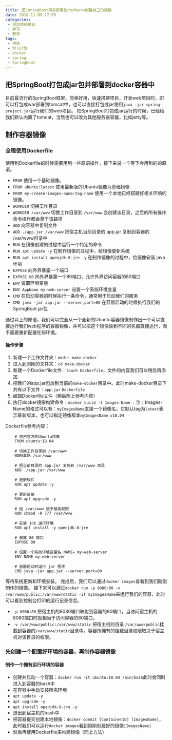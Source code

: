 ```yaml
---
title: 把SpringBoot项目部署到docker中创建自己的镜像
date: 2018-11-09 17:59
categories:
 - 深圳博纳移动
 - 学习
 - 教程
tags: 
 - 博纳
 - 学习计划
 - docker
 - spring
 - SpringBoot
---
```


## 把SpringBoot打包成jar包并部署到docker容器中
目前最流行的SpringBoot框架，简单好用，快速搭建项目，开发web项目时，即可以打包成war部署到tomcat中，也可以直接打包成jar使用`java -jar spring-project.jar`运行我们的web项目。
把SpringBoot打包成jar运行的时候，已经给我们默认内置了tomcat，当然也可以改为其他服务器容器，比如jetty等。
## 制作容器镜像

### 全程使用Dockerfile

使用到Dockerfile的时候需要用到一些原语操作，接下来说一个等下会用到的的原语。

- `FROM` 使用一个基础镜像。
 - `FROM ubuntu:latest` 使用最新版的Ubuntu镜像为基础镜像
 - `FROM my-create-images-name:tag-name` 使用一个本地已经搭建好相关环境的镜像。
- `WORKDIR` 切换工作目录
 - `WORKDIR /var/www` 切换工作目录到 `/var/www` 会创建该目录，之后的所有操作命令操作都会基于该路径
- `ADD` 向容器中复制文件
 - `ADD ./app.jar /var/www` 把宿主机当前目录的 app.jar 复制到容器的 /var/www目录中
- `RUN` 在镜像创建的过程中运行一个特定的命令
 - `RUN apt update -y` 在制作镜像的过程中，给镜像更新系统
 - `RUN apt install openjdk-8-jre -y` 在制作镜像的过程中，给镜像安装 java 环境
- `EXPOSE` 向外界暴露一个端口
 - `EXPOSE 80` 向外界暴露一个80端口，允许外界访问容器的80端口
- `ENV` 设置环境变量
 - `ENV AppName my-web-server` 设置一个系统环境变量
- `CMD` 在启动容器的时候执行一条命令，通常用于启动我们的服务
 - `CMD java -jar app.jar --server.port=80` 在容器启动的时候执行我们的SpringBoot jar包

通过以上的原语，我们可以完全从一个全新的Ubuntu容器镜像制作出一个可以直接运行我们web程序的容器镜像，并可以把这个镜像放到不同的机器直接运行，而不需要重新配置任何环境。
#### 操作步骤
1. 新建一个工作文件夹：`mkdir make-docker`
2. 进入到刚刚的文件夹：`cd make-docker`
3. 新建一个Dockerfile文件：`touch Dockerfile`，文件的内容我们可以稍后再添加
4. 把我们的app.jar包放到当前的`make-docker`目录中。此时make-docker目录下共有以下文件：`app.jar` `Dockerfile`
5. 编辑Dockerfile文件（稍后附上参考内容）
6. 执行docker镜像构建命令：`docker build -t Images-Name .` 注：Images-Name的格式可以有：`myImagesName`直接一个镜像名，它默认tag为`latest`表示最新版本，也可以指定镜像版本`myImagesName:v18.04`

Dockerfile参考内容：
```
	# 使用官方的Ubuntu镜像
	FROM ubuntu:18.04
	
	# 切换工作目录到 /var/www
	WORKDIR /var/www
	
	# 把当前目录的 app.jar 复制到 /var/www 目录
	ADD ./app.jar /var/www
	
	# 更新软件
	RUN apt update -y
	
	# 更新系统
	RUN apt upgrade -y
	
	# 给 /var/www 赋予最高权限
	RUN chmod -R 777 /var/www
	
	# 安装 jdk 运行环境
	RUN apt install -y openjdk-8-jre
	
	# 暴露 80 端口
	EXPOSE 80
	
	# 设置一个系统环境变量名 NAME= my-web-server
	ENV NAME my-web-server
	
	# 容器启动时运行 jar 程序
	CMD java -jar app.jar --server.port=80

```
等待系统更新和环境安装。
完成后，我们可以通过`docker images`查看到我们刚刚制作的镜像。
接下来可以通过`docker run -p 8080:80 -v /var/www/public:/var/www/static -it myImagesName`来运行我们的容器，此时可以看到控制台打印的运行记录信息。

- `-p 8080:80` 把宿主机的8080端口映射到容器的80端口，当访问宿主机的8080端口时就相当于访问容器的80端口。
- `-v /var/www/public:/var/www/static` 把宿主机的目录 `/var/www/public`挂载到容器的`/var/www/static`目录中。容器所拥有的挂载目录权限取决于宿主机对该目录的权限。

### 先创建一个配置好环境的容器，再制作容器镜像
#### 制作一个拥有运行环境的容器

- 创建并启动一个容器：`docker run -it ubuntu:18.04 /bin/bash`此时会同时进入到容器的bash中
- 在容器中手动安装所需环境
 - `apt update -y`
 - `apt upgrade -y`
 - `apt install openjdk-8-jre -y`
- 退出到宿主机的bash中
- 把容器提交创建本地镜像：`docker commit [ContainerID] [ImagesName]`，此时我们可以运行`docker images`看到刚刚创建好的镜像`[ImagesName]`
- 然后再使用Dockerfile来构建镜像（同上方法）

